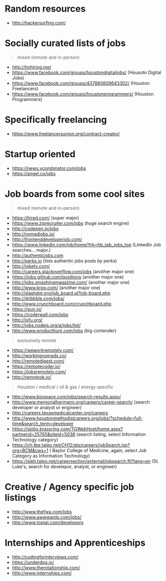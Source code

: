 # Random resources
- http://hackersurfing.com/

# Socially curated lists of jobs
> mixed (remote and in-person)
- http://hnhiring.me/
- https://www.facebook.com/groups/houstondigitaljobs/ (Housotn Digital Jobs)
- https://www.facebook.com/groups/437880809643302/ (Houston Freelancers)
- https://www.facebook.com/groups/houstonprogrammers/ (Houston Programmers)

# Specifically freelancing
- https://www.freelancersunion.org/contract-creator/

# Startup oriented
- https://news.ycombinator.com/jobs
- https://angel.co/jobs

# Job boards from some cool sites
> mixed (remote and in-person)
- https://hired.com/ (super major)
- https://www.ziprecruiter.com/jobs (huge search engine)
- http://codepen.io/jobs
- http://nomadjobs.io/
- http://frontenddeveloperjob.com/
- https://www.linkedin.com/job/home?trk=hb_tab_jobs_top (LinkedIn Job searches... major.)
- http://authenticjobs.com
- http://perks.io (lists authentic jobs posts by perks)
- http://jobety.com/
- http://careers.stackoverflow.com/jobs (another major one)
- https://jobs.github.com/positions (another major one)
- http://jobs.smashingmagazine.com/ (another major one)
- http://www.krop.com/ (another major one)
- http://slashdot.org/job_board.pl?job-board.php
- http://dribbble.com/jobs/
- http://www.crunchboard.com/crunchboard.php
- https://gun.io/
- https://coderwall.com/jobs
- http://jsfu.org/
- http://jobs.nodejs.org/a/jobs/list/
- http://www.producthunt.com/jobs (big contender)

> exclusively remote
- https://weworkremotely.com/
- http://workingnomads.co/
- http://remotedigest.com/
- https://remotecoder.io/
- https://jobsremotely.com/
- http://remoteok.io/

> Houston / medical / oil & gas / energy specific
- http://www.biospace.com/jobs/search-results.aspx/
- http://www.memorialhermann.org/careers/career-search/ (search developer or analyst or engineer)
- http://careers.texasmedicalcenter.org/careers
- http://www.houstonmethodistcareers.org/jobs/?schedule=full-time&search_term=developer
- https://sjobs.brassring.com/TGWebHost/home.aspx?partnerid=25765&siteid=5038 (search listing, select Information Technology category)
- https://ch.tbe.taleo.net/CH12/ats/careers/jobSearch.jsp?org=BCM&cws=1 ( Baylor College of Medicine, again, select Job Category as Information Technology)
- https://sleh.taleo.net/careersection/external/jobsearch.ftl?lang=en (St. Luke's, search for develepor, analyst, or engineer)

# Creative / Agency specific job listings
- http://www.thefwa.com/jobs
- http://www.awwwards.com/jobs/
- http://www.toptal.com/developers

# Internships and Apprenticeships
- http://codingforinterviews.com/
- https://underdog.io/
- http://www.therotationship.com/
- http://www.internships.com/
